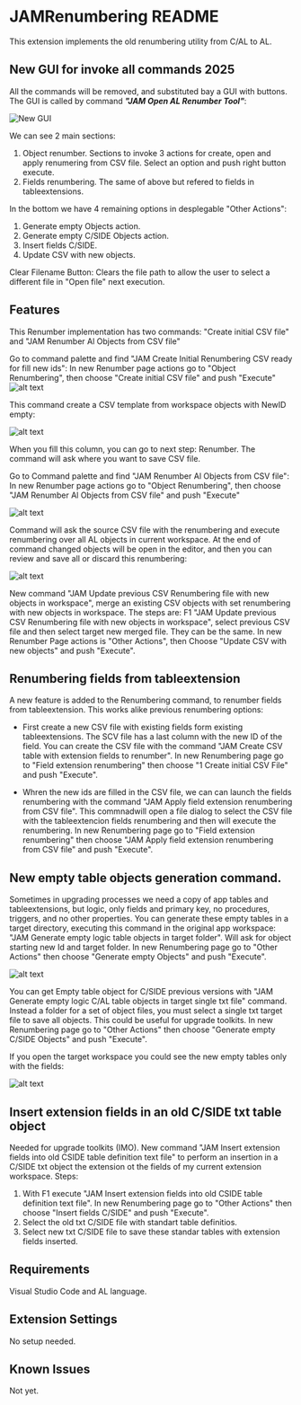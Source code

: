 # JAMRenumbering README

This extension implements the old renumbering utility from C/AL to AL.

## New GUI for invoke all commands 2025

All the commands will be removed, and substituted bay a GUI with buttons. The GUI is called by command ***"JAM Open AL Renumber Tool"***:

![New GUI](https://github.com/JalmarazMartn/ALRenumbering/blob/master/images/NewGUI.gif?raw=true)

We can see 2 main sections:

1. Object renumber. Sections to invoke 3 actions for create, open and apply renumering from CSV file. Select an option and push right button execute.
2. Fields renumbering. The same of above but refered to fields in tableextensions.

In the bottom we have 4 remaining options in desplegable "Other Actions":

1. Generate empty Objects action.
2. Generate empty C/SIDE Objects action.
3. Insert fields C/SIDE.
4. Update CSV with new objects.

Clear Filename Button: Clears the file path to allow the user to select a different file in "Open file" next execution.

## Features

This Renumber implementation has two commands: "Create initial CSV file" and "JAM Renumber Al Objects from CSV file"

Go to command palette and find "JAM Create Initial Renumbering CSV ready for fill new ids":
In new Renumber page actions go to "Object Renumbering", then choose "Create initial CSV file" and push "Execute"
![alt text](https://github.com/JalmarazMartn/ALRenumbering/blob/master/images/CreateFile.gif?raw=true)

This command create a CSV template from workspace objects with NewID empty:

![alt text](https://github.com/JalmarazMartn/ALRenumbering/blob/master/images/EditExcel.gif?raw=true)

When you fill this column, you can go to next step: Renumber. The command will ask where you want to save CSV file.

Go to Command palette and find "JAM Renumber Al Objects from CSV file":
In new Renumber page actions go to "Object Renumbering", then choose "JAM Renumber Al Objects from CSV file" and push "Execute"

![alt text](https://github.com/JalmarazMartn/ALRenumbering/blob/master/images/Renum.gif?raw=true)

Command will ask the source CSV file with the renumbering and execute renumbering over all AL objects in current workspace. At the end of command changed objects will be open in the editor, and then you can review and save all or discard this renumbering:

![alt text](https://github.com/JalmarazMartn/ALRenumbering/blob/master/images/SaveAll.png?raw=true)

New command "JAM Update previous CSV Renumbering file with new objects in workspace", merge an existing CSV objects with set renumbering with new objects in workspace. The steps are: F1 "JAM Update previous CSV Renumbering file with new objects in workspace", select previous CSV file and then select target new merged file. They can be the same.
In new Renumber Page actions is "Other Actions", then Choose "Update CSV with new objects" and push "Execute".

## Renumbering fields from tableextension

A new feature is added to the Renumbering command, to renumber fields from tableextension. This works alike previous renumbering options:

- First create a new CSV file with existing fields form existing tableextensions. The SCV file has a last column with the new ID of the field. You can create the CSV file with the command "JAM Create CSV table with extension fields to renumber". In new Renumbering page go to "Field extension renumbering" then choose "1 Create initial CSV File" and push "Execute".

- Whren the new ids are filled in the CSV file, we can can launch the fields renumbering with the command "JAM Apply field extension renumbering from CSV file". This commnadwill open a file dialog to select the CSV file with the tableextencion fields renumbering and then will execute the renumbering. In new Renumbering page go to "Field extension renumbering" then choose "JAM Apply field extension renumbering from CSV file" and push "Execute".

## New empty table objects generation command.

Sometimes in upgrading processes we need a copy of app tables and tableextensions, but logic, only fields and primary key, no procedures, triggers, and no other properties. You can generate these empty tables in a target directory, executing this command in the original app workspace: "JAM Generate empty logic table objects in target folder". Will ask for  object starting new Id and target folder. In new Renumbering page go to "Other Actions" then choose "Generate empty Objects" and push "Execute".


![alt text](https://github.com/JalmarazMartn/ALRenumbering/blob/master/images/EmptyObj.gif?raw=true)

You can get Empty table object for C/SIDE previous versions with "JAM Generate empty logic C/AL table objects in target single txt file" command. Instead a folder for a set of object files, you must select a single txt target file to save all objects. This could be useful for upgrade toolkits. In new Renumbering page go to "Other Actions" then choose "Generate empty C/SIDE Objects" and push "Execute".


If you open the target workspace you could see the new empty tables only with the fields:

![alt text](https://github.com/JalmarazMartn/ALRenumbering/blob/master/images/EmptyObj.png?raw=true)

## Insert extension fields in an old C/SIDE txt table object

Needed for upgrade toolkits (IMO). New command "JAM Insert extension fields into old CSIDE table definition text file" to perform an insertion in a C/SIDE txt object the extension ot the fields of my current extension workspace. Steps:

1. With F1 execute "JAM Insert extension fields into old CSIDE table definition text file". In new Renumbering page go to "Other Actions" then choose "Insert fields C/SIDE" and push "Execute".
2. Select the old txt C/SIDE file with standart table definitios.
3. Select new txt C/SIDE file to save these standar tables with extension fields inserted.

## Requirements

Visual Studio Code and AL language.

## Extension Settings

No setup needed.

## Known Issues

Not yet.
